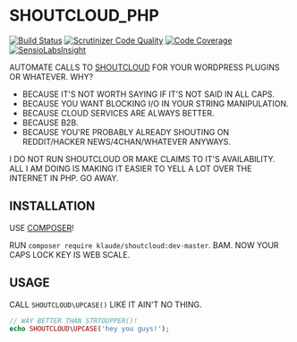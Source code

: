 SHOUTCLOUD_PHP
==============

[![Build Status](https://travis-ci.org/klaude/SHOUTCLOUD_PHP.svg?branch=master)](https://travis-ci.org/klaude/SHOUTCLOUD_PHP)
[![Scrutinizer Code Quality](https://scrutinizer-ci.com/g/klaude/SHOUTCLOUD_PHP/badges/quality-score.png?b=master)](https://scrutinizer-ci.com/g/klaude/SHOUTCLOUD_PHP/?branch=master)
[![Code Coverage](https://scrutinizer-ci.com/g/klaude/SHOUTCLOUD_PHP/badges/coverage.png?b=master)](https://scrutinizer-ci.com/g/klaude/SHOUTCLOUD_PHP/?branch=master)
[![SensioLabsInsight](https://insight.sensiolabs.com/projects/0e85f052-1e99-4f47-8336-bcc9afdc43ae/mini.png)](https://insight.sensiolabs.com/projects/0e85f052-1e99-4f47-8336-bcc9afdc43ae)

AUTOMATE CALLS TO [SHOUTCLOUD](http://shoutcloud.io/) FOR YOUR WORDPRESS PLUGINS OR WHATEVER. WHY?

* BECAUSE IT'S NOT WORTH SAYING IF IT'S NOT SAID IN ALL CAPS.
* BECAUSE YOU WANT BLOCKING I/O IN YOUR STRING MANIPULATION.
* BECAUSE CLOUD SERVICES ARE ALWAYS BETTER.
* BECAUSE B2B.
* BECAUSE YOU'RE PROBABLY ALREADY SHOUTING ON REDDIT/HACKER NEWS/4CHAN/WHATEVER ANYWAYS.

I DO NOT RUN SHOUTCLOUD OR MAKE CLAIMS TO IT'S AVAILABILITY. ALL I AM DOING IS MAKING IT EASIER TO YELL A LOT OVER THE INTERNET IN PHP. GO AWAY.

INSTALLATION
------------
USE [COMPOSER](http://getcomposer.org/)!

RUN `composer require klaude/shoutcloud:dev-master`. BAM. NOW YOUR CAPS LOCK KEY IS WEB SCALE.

USAGE
-----
CALL `SHOUTCLOUD\UPCASE()` LIKE IT AIN'T NO THING.

```php
// WAY BETTER THAN STRTOUPPER()!
echo SHOUTCLOUD\UPCASE('hey you guys!');
```
